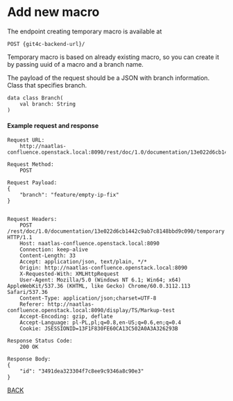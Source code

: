 Add new macro
=============

The endpoint creating temporary macro is available at
```
POST {git4c-backend-url}/
```

Temporary macro is based on already existing macro, so you can create it by passing uuid of a macro and a branch name.

The payload of the request should be a JSON with branch information.
Class that specifies branch.
```
data class Branch(
    val branch: String
)
```


#### Example request and response
```
Request URL:
    http://naatlas-confluence.openstack.local:8090/rest/doc/1.0/documentation/13e022d6cb1442c9ab7c8148bbd9c090/temporary

Request Method:
    POST

Request Payload:
{
    "branch": "feature/empty-ip-fix"
}


Request Headers:
    POST /rest/doc/1.0/documentation/13e022d6cb1442c9ab7c8148bbd9c090/temporary HTTP/1.1
    Host: naatlas-confluence.openstack.local:8090
    Connection: keep-alive
    Content-Length: 33
    Accept: application/json, text/plain, */*
    Origin: http://naatlas-confluence.openstack.local:8090
    X-Requested-With: XMLHttpRequest
    User-Agent: Mozilla/5.0 (Windows NT 6.1; Win64; x64) AppleWebKit/537.36 (KHTML, like Gecko) Chrome/60.0.3112.113 Safari/537.36
    Content-Type: application/json;charset=UTF-8
    Referer: http://naatlas-confluence.openstack.local:8090/display/TS/Markup-test
    Accept-Encoding: gzip, deflate
    Accept-Language: pl-PL,pl;q=0.8,en-US;q=0.6,en;q=0.4
    Cookie: JSESSIONID=13F1F830FE60CA13C502A0A3A326293B

Response Status Code:
    200 OK

Response Body:
{
    "id": "3491dea323304f7c8ee9c9346a8c90e3"
}
```

[BACK](../../../6.0%20-%20Runtime%20View.md)